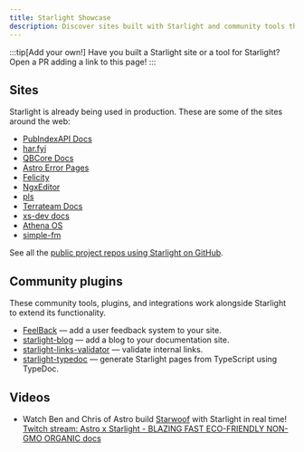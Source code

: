 ```yaml
---
title: Starlight Showcase
description: Discover sites built with Starlight and community tools that extend Starlight!
---
```


:::tip[Add your own!]
Have you built a Starlight site or a tool for Starlight?
Open a PR adding a link to this page!
:::

## Sites

Starlight is already being used in production. These are some of the sites around the web:

- [PubIndexAPI Docs](https://docs.pubindexapi.com/)
- [har.fyi](https://har.fyi/)
- [QBCore Docs](https://brycerussell.github.io/qbcore-docs/)
- [Astro Error Pages](https://astro-error-page-documentation.vercel.app/)
- [Felicity](https://felicity.pages.dev/)
- [NgxEditor](https://sibiraj-s.github.io/ngx-editor/)
- [pls](https://dhruvkb.github.io/pls)
- [Terrateam Docs](https://terrateam.io/docs)
- [xs-dev docs](https://xs-dev.js.org)
- [Athena OS](https://www.athenaos.org)
- [simple-fm](https://simple.arciniega.one)

See all the [public project repos using Starlight on GitHub](https://github.com/withastro/starlight/network/dependents).

## Community plugins

These community tools, plugins, and integrations work alongside Starlight to extend its functionality.

- [FeelBack](https://www.feelback.dev/blog/new-astro-starlight-integration/) — add a user feedback system to your site.
- [starlight-blog](https://github.com/HiDeoo/starlight-blog) — add a blog to your documentation site.
- [starlight-links-validator](https://github.com/HiDeoo/starlight-links-validator) — validate internal links.
- [starlight-typedoc](https://github.com/HiDeoo/starlight-typedoc) — generate Starlight pages from TypeScript using TypeDoc.

## Videos

- Watch Ben and Chris of Astro build [Starwoof](https://starwoof.vercel.app/) with Starlight in real time! [Twitch stream: Astro x Starlight - BLAZING FAST ECO-FRIENDLY NON-GMO ORGANIC docs](https://www.twitch.tv/videos/1841159960)
